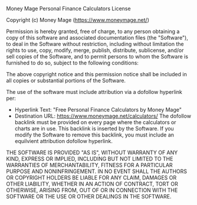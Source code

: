 Money Mage Personal Finance Calculators License

Copyright (c) Money Mage (https://www.moneymage.net/)

Permission is hereby granted, free of charge, to any person obtaining a copy
of this software and associated documentation files (the "Software"), to deal
in the Software without restriction, including without limitation the rights
to use, copy, modify, merge, publish, distribute, sublicense, and/or sell
copies of the Software, and to permit persons to whom the Software is
furnished to do so, subject to the following conditions:

The above copyright notice and this permission notice shall be included in all
copies or substantial portions of the Software.

The use of the software must include attribution via a dofollow hyperlink per:
- Hyperlink Text: "Free Personal Finance Calculators by Money Mage"
- Destination URL: https://www.moneymage.net/calculators/ 
The dofollow backlink must be provided on every page where the calculators 
or charts are in use.
This backlink is inserted by the Software. If you modify the Software to remove
this backlink, you must include an equilvient attribution dofollow hyperlink.

THE SOFTWARE IS PROVIDED "AS IS", WITHOUT WARRANTY OF ANY KIND, EXPRESS OR
IMPLIED, INCLUDING BUT NOT LIMITED TO THE WARRANTIES OF MERCHANTABILITY,
FITNESS FOR A PARTICULAR PURPOSE AND NONINFRINGEMENT. IN NO EVENT SHALL THE
AUTHORS OR COPYRIGHT HOLDERS BE LIABLE FOR ANY CLAIM, DAMAGES OR OTHER
LIABILITY, WHETHER IN AN ACTION OF CONTRACT, TORT OR OTHERWISE, ARISING FROM,
OUT OF OR IN CONNECTION WITH THE SOFTWARE OR THE USE OR OTHER DEALINGS IN THE
SOFTWARE.
